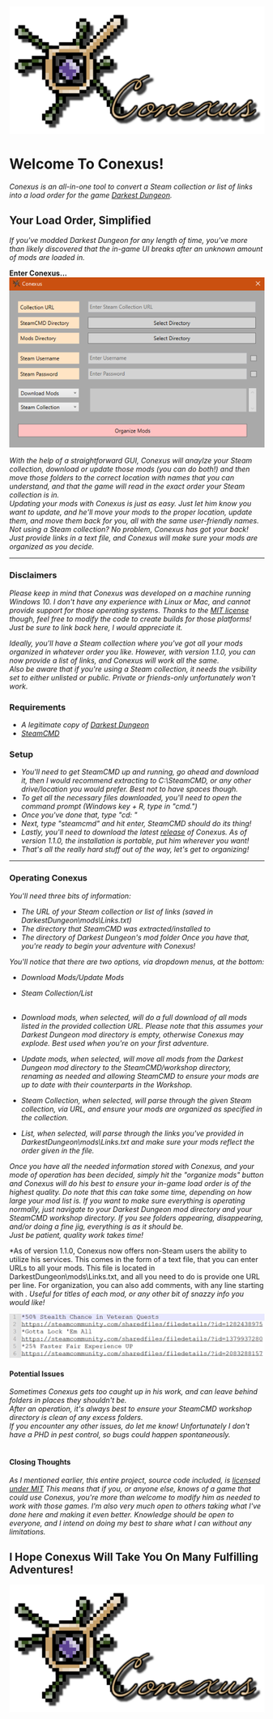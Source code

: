 ![Conexus Banner](https://github.com/Hypocrita20XX/Conexus/blob/master/Images/Banner.png)

# Welcome To Conexus!
*Conexus is an all-in-one tool to convert a Steam collection or list of links into a load order for the game [Darkest Dungeon](https://store.steampowered.com/app/262060/Darkest_Dungeon/).* 

## Your Load Order, Simplified
*If you've modded Darkest Dungeon for any length of time, you've more than likely discovered that the in-game UI breaks after an unknown  amount of mods are loaded in.*  

**Enter Conexus...** </br>
![Conexus GUI](https://github.com/Hypocrita20XX/Conexus/blob/master/Images/Conexus__1_2_0_UI.png)</br>

*With the help of a straightforward GUI, Conexus will anaylze your Steam collection, download or update those mods (you can do both!) and then move those folders to the correct location with names that you can understand, and that the game will read in the exact order your Steam collection is in.*</br>
*Updating your mods with Conexus is just as easy. Just let him know you want to update, and he'll move your mods to the proper location, update them, and move them back for you, all with the same user-friendly names.*</br>
*Not using a Steam collection? No problem, Conexus has got your back! Just provide links in a text file, and Conexus will make sure your mods are organized as you decide.*</br>

***

### Disclaimers
*Please keep in mind that Conexus was developed on a machine running Windows 10. I don't have any experience with Linux or Mac, and cannot provide support for those operating systems. Thanks to the [MIT license](https://github.com/Hypocrita20XX/Conexus/blob/master/LICENSE) though, feel free to modify the code to create builds for those platforms! Just be sure to link back here, I would appreciate it.*</br>

*Ideally, you'll have a Steam collection where you've got all your mods organized in whatever order you like. However, with version 1.1.0, you can now provide a list of links, and Conexus will work all the same.*</br>
*Also be aware that if you're using a Steam collection, it needs the vsibility set to either unlisted or public. Private or friends-only unfortunately won't work.*

### Requirements
* *A legitimate copy of [Darkest Dungeon](https://store.steampowered.com/app/262060/Darkest_Dungeon/)*
* *[SteamCMD](https://developer.valvesoftware.com/wiki/SteamCMD)*

### Setup
* *You'll need to get SteamCMD up and running, go ahead and download it, then I would recommend extracting to C:\SteamCMD, or any other drive/location you would prefer. Best not to have spaces though.*
* *To get all the necessary files downloaded, you'll need to open the command prompt (Windows key + R, type in "cmd.")*
* *Once you've done that, type "cd: <location of steamcmd>"*
* *Next, type "steamcmd" and hit enter, SteamCMD should do its thing!*
* *Lastly, you'll need to download the latest [release](https://github.com/Hypocrita20XX/Conexus/releases) of Conexus. As of version 1.1.0, the installation is portable, put him wherever you want!*
* *That's all the really hard stuff out of the way, let's get to organizing!*

***

### Operating Conexus
*You'll need three bits of information:*
* *The URL of your Steam collection or list of links (saved in DarkestDungeon\mods\Links.txt)*
* *The directory that SteamCMD was extracted/installed to*
* *The directory of Darkest Dungeon's mod folder*
*Once you have that, you're ready to begin your adventure with Conexus!*</br>

*You'll notice that there are two options, via dropdown menus, at the bottom:*
* *Download Mods/Update Mods*
* *Steam Collection/List*</br></br>

* *Download mods, when selected, will do a full download of all mods listed in the provided collection URL. Please note that this assumes your Darkest Dungeon mod directory is empty, otherwise Conexus may explode. Best used when you're on your first adventure.*
* *Update mods, when selected, will move all mods from the Darkest Dungeon mod directory to the SteamCMD/workshop directory, renaming as needed and allowing SteamCMD to ensure your mods are up to date with their counterparts in the Workshop.*
* *Steam Collection, when selected, will parse through the given Steam collection, via URL, and ensure your mods are organized as specified in the collection.*
* *List, when selected, will parse through the links you've provided in DarkestDungeon\mods\Links.txt and make sure your mods reflect the order given in the file.*</br>

*Once you have all the needed information stored with Conexus, and your mode of operation has been decided, simply hit the "organize mods" button and Conexus will do his best to ensure your in-game load order is of the highest quality.*
*Do note that this can take some time, depending on how large your mod list is. If you want to make sure everything is operating normally, just navigate to your Darkest Dungeon mod directory and your SteamCMD workshop directory. If you see folders appearing, disappearing, and/or doing a fine jig, everything is as it should be.</br>
Just be patient, quality work takes time!*</br>

*As of version 1.1.0, Conexus now offers non-Steam users the ability to utilize his services. This comes in the form of a text file, that you can enter URLs to all your mods. This file is located in DarkestDungeon\mods\Links.txt, and all you need to do is provide one URL per line. For organization, you can also add comments, with any line starting with *. Useful for titles of each mod, or any other bit of snazzy info you would like!*

![Links Text File](https://github.com/Hypocrita20XX/Conexus/blob/master/Images/Links%20Text%20File.png)</br>

#### Potential Issues
*Sometimes Conexus gets too caught up in his work, and can leave behind folders in places they shouldn't be.*</br>
*After an operation, it's always best to ensure your SteamCMD workshop directory is clean of any excess folders.*</br>
*If you encounter any other issues, do let me know! Unfortunately I don't have a PHD in pest control, so bugs could happen spontaneously.*</br></br>

#### Closing Thoughts
*As I mentioned earlier, this entire project, source code included, is [licensed under MIT](https://github.com/Hypocrita20XX/Conexus/blob/master/LICENSE)*
*This means that if you, or anyone else, knows of a game that could use Conexus, you're more than welcome to modify him as needed to work with those games.*
*I'm also very much open to others taking what I've done here and making it even better. Knowledge should be open to everyone, and I intend on doing my best to share what I can without any limitations.*</br>

## I Hope Conexus Will Take You On Many Fulfilling Adventures!</br>

![Conexus Banner](https://github.com/Hypocrita20XX/Conexus/blob/master/Images/Banner.png)
